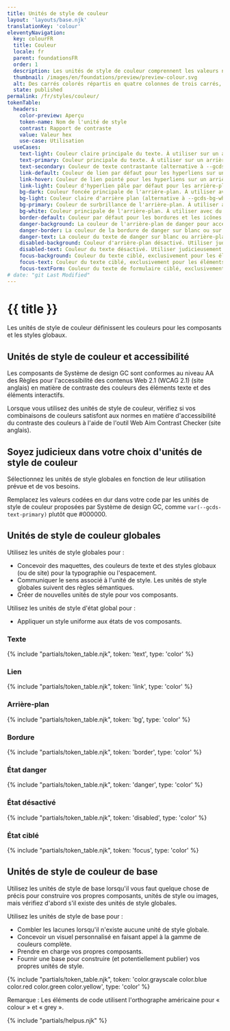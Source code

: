 ```yaml
---
title: Unités de style de couleur
layout: 'layouts/base.njk'
translationKey: 'colour'
eleventyNavigation:
  key: colourFR
  title: Couleur
  locale: fr
  parent: foundationsFR
  order: 1
  description: Les unités de style de couleur comprennent les valeurs nécessaires pour les composants de style.
  thumbnail: /images/en/foundations/preview/preview-colour.svg
  alt: Des carrés colorés répartis en quatre colonnes de trois carrés, la première colonne étant de teinte pâle, et les suivantes devenant progressivement plus foncées. La première rangée montre des carrés bleus, la deuxième montre des carrés gris et la troisième montre des carrés rouges.
  state: published
permalink: /fr/styles/couleur/
tokenTable:
  headers:
    color-preview: Aperçu
    token-name: Nom de l'unité de style
    contrast: Rapport de contraste
    value: Valeur hex
    use-case: Utilisation
  useCases:
    text-light: Couleur claire principale du texte. À utiliser sur un arrière-plan de nuance 700 ou plus foncé (comme --gcds-bg-dark).
    text-primary: Couleur principale du texte. À utiliser sur un arrière-plan de nuance 50 ou plus clair (comme --gcds-bg-white).
    text-secondary: Couleur de texte contrastante (alternative à --gcds-text-primary). À utiliser sur un arrière-plan de nuance 50 ou plus clair (comme --gcds-bg-white).
    link-default: Couleur de lien par défaut pour les hyperliens sur un arrière-plan blanc.
    link-hover: Couleur de lien pointé pour les hyperliens sur un arrière-plan blanc.
    link-light: Couleur d'hyperlien pâle par défaut pour les arrière-plans à valeur 700 ou plus sombres (p. ex. --gcds-color-blue-700).
    bg-dark: Couleur foncée principale de l'arrière-plan. À utiliser avec du texte de nuance 100 ou plus clair (comme --gcds-text-light).
    bg-light: Couleur claire d'arrière plan (alternative à --gcds-bg-white). À utiliser avec du texte de nuance 700 ou plus foncé (comme --gcds-text-primary).
    bg-primary: Couleur de surbrillance de l'arrière-plan. À utiliser avec du texte de nuance 100 ou plus clair (comme --gcds-text-light).
    bg-white: Couleur principale de l'arrière-plan. À utiliser avec du texte de nuance 700 ou plus foncé (comme --gcds-text-primary).
    border-default: Couleur par défaut pour les bordures et les icônes sur un arrière-plan blanc.
    danger-background: La couleur de l'arrière-plan de danger pour accentuer une action destructrice ou un retour d'expérience critique en arrière-plan.
    danger-border: La couleur de la bordure de danger sur blanc ou sur arrière-plans de danger pour accentuer une action destructrice ou un retour d'expérience critique.
    danger-text: La couleur du texte de danger sur blanc ou arrière-plans de danger pour accentuer une action destructrice ou un retour d'expérience critique.
    disabled-background: Couleur d'arrière-plan désactivé. Utiliser judicieusement pour un élément interactif désactivé.
    disabled-text: Couleur du texte désactivé. Utiliser judicieusement pour un élément interactif désactivé.
    focus-background: Couleur du texte ciblé, exclusivement pour les éléments interactifs ciblés.
    focus-text: Couleur du texte ciblé, exclusivement pour les éléments interactifs ciblés.
    focus-textForm: Couleur du texte de formulaire ciblé, exclusivement pour les éléments interactifs ciblés dans un formulaire. Évitez d'utiliser cette unité de style pour des éléments autres que ceux d'un formulaire.
# date: "git Last Modified"
---
```


# {{ title }}

Les unités de style de couleur définissent les couleurs pour les composants et les styles globaux.

## Unités de style de couleur et accessibilité

Les composants de Système de design GC sont conformes <gcds-link external href="{{ links.wcag }}" target="_blank">au niveau AA des Règles pour l'accessibilité des contenus Web 2.1 (WCAG 2.1)</gcds-link> (site anglais) en matière de contraste des couleurs des éléments texte et des éléments interactifs.

Lorsque vous utilisez des unités de style de couleur, vérifiez si vos combinaisons de couleurs satisfont aux normes en matière d'accessibilité du contraste des couleurs à l'aide de l'outil <gcds-link external href="{{ links.wcag }}" target="_blank">Web Aim Contrast Checker</gcds-link> (site anglais).

## Soyez judicieux dans votre choix d'unités de style de couleur

Sélectionnez les unités de style globales en fonction de leur utilisation prévue et de vos besoins.

Remplacez les valeurs codées en dur dans votre code par les unités de style de couleur proposées par Système de design GC, comme `var(--gcds-text-primary)` plutôt que #000000.

## Unités de style de couleur globales

Utilisez les unités de style globales pour :

- Concevoir des maquettes, des couleurs de texte et des styles globaux (ou de site) pour la typographie ou l'espacement.
- Communiquer le sens associé à l'unité de style. Les unités de style globales suivent des règles sémantiques.
- Créer de nouvelles unités de style pour vos composants.

Utilisez les unités de style d'état global pour :

- Appliquer un style uniforme aux états de vos composants.

### Texte

{% include "partials/token_table.njk", token: 'text', type: 'color' %}

### Lien

{% include "partials/token_table.njk", token: 'link', type: 'color' %}

### Arrière-plan

{% include "partials/token_table.njk", token: 'bg', type: 'color' %}

### Bordure

{% include "partials/token_table.njk", token: 'border', type: 'color' %}

### État danger

{% include "partials/token_table.njk", token: 'danger', type: 'color' %}

### État désactivé

{% include "partials/token_table.njk", token: 'disabled', type: 'color' %}

### État ciblé

{% include "partials/token_table.njk", token: 'focus', type: 'color' %}

## Unités de style de couleur de base

Utilisez les unités de style de base lorsqu'il vous faut quelque chose de précis pour construire vos propres composants, unités de style ou images, mais vérifiez d'abord s'il existe des unités de style globales.

Utilisez les unités de style de base pour :

- Combler les lacunes lorsqu'il n'existe aucune unité de style globale.
- Concevoir un visuel personnalisé en faisant appel à la gamme de couleurs complète.
- Prendre en charge vos propres composants.
- Fournir une base pour construire (et potentiellement publier) vos propres unités de style.

<div class="table-base-colors">
{% include "partials/token_table.njk", token: 'color.grayscale color.blue color.red color.green color.yellow', type: 'color' %}
</div>

Remarque : Les éléments de code utilisent l'orthographe américaine pour « colour » et « grey ».

{% include "partials/helpus.njk" %}
